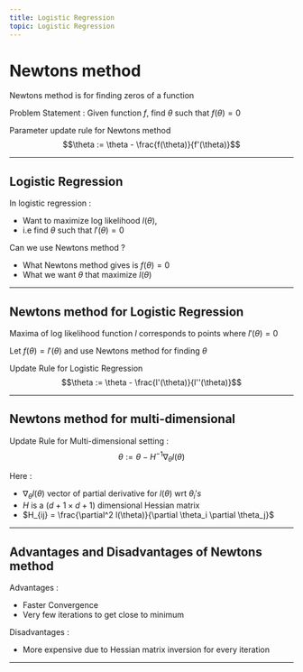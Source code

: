 ```yaml
---
title: Logistic Regression
topic: Logistic Regression
---
```


# Newtons method

Newtons method is for finding zeros of a function

Problem Statement : Given function $f$, find $\theta$ such that $f(\theta) = 0$

Parameter update rule for Newtons method $$\theta := \theta - \frac{f(\theta)}{f'(\theta)}$$

---

## Logistic Regression

In logistic regression :
* Want to maximize log likelihood $l(\theta)$, 
* i.e find $\theta$ such that $l'(\theta) = 0$

Can we use Newtons method ?
* What Newtons method gives is $f(\theta) = 0$
* What we want $\theta$ that maximize $l(\theta)$

---

## Newtons method for Logistic Regression

Maxima of log likelihood function $l$ corresponds to points where $l'(\theta) = 0$

Let $f(\theta) = l'(\theta)$ and use Newtons method for finding $\theta$

Update Rule for Logistic Regression $$\theta := \theta - \frac{l'(\theta)}{l''(\theta)}$$

---

## Newtons method for multi-dimensional

Update Rule for Multi-dimensional setting : $$\theta := \theta - H^{-1}\nabla_{\theta} l(\theta)$$

Here :
* $\nabla_{\theta} l(\theta)$ vector of partial derivative for $l(\theta)$ wrt $\theta_{i}'s$
* $H$ is a $(d+1 \times d+1)$ dimensional Hessian matrix
* $H_{ij} = \frac{\partial^2 l(\theta)}{\partial \theta_i \partial \theta_j}$

---

## Advantages and Disadvantages of Newtons method

Advantages :
* Faster Convergence
* Very few iterations to get close to minimum

Disadvantages :
* More expensive due to Hessian matrix inversion for every iteration

---
